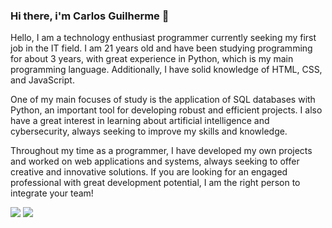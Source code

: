 ### Hi there, i'm Carlos Guilherme 👋

Hello, I am a technology enthusiast programmer currently seeking my first job in the IT field. I am 21 years old and have been studying programming for about 3 years, with great experience in Python, which is my main programming language. Additionally, I have solid knowledge of HTML, CSS, and JavaScript.

One of my main focuses of study is the application of SQL databases with Python, an important tool for developing robust and efficient projects. I also have a great interest in learning about artificial intelligence and cybersecurity, always seeking to improve my skills and knowledge.

Throughout my time as a programmer, I have developed my own projects and worked on web applications and systems, always seeking to offer creative and innovative solutions. If you are looking for an engaged professional with great development potential, I am the right person to integrate your team!





[<img src="https://img.shields.io/badge/linkedin-%230077B5.svg?&style=for-the-badge&logo=linkedin&logoColor=white" />](https://www.linkedin.com/in/carlos-guilherme-b0854821a/) [<img src = "https://img.shields.io/badge/instagram-%23E4405F.svg?&style=for-the-badge&logo=instagram&logoColor=white">](https://www.instagram.com/carlos_guilherme_18/)
